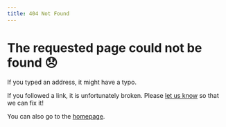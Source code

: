 ```yaml
---
title: 404 Not Found
---
```


# The requested page could not be found 😞

If you typed an address, it might have a typo.

If you followed a link, it is unfortunately broken. Please [let us know](mailto:matti.schneider@diplomatie.gouv.fr) so that we can fix it!

You can also go to the [homepage](/).